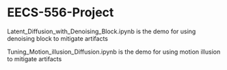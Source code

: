 # EECS-556-Project

Latent_Diffusion_with_Denoising_Block.ipynb is the demo for using denoising block to mitigate artifacts


Tuning_Motion_illusion_Diffusion.ipynb is the demo for using motion illusion to mitigate artifacts
